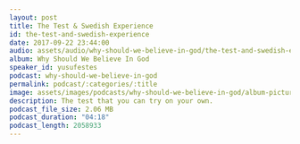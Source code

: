 ```yaml
---
layout: post
title: The Test & Swedish Experience
id: the-test-and-swedish-experience
date: 2017-09-22 23:44:00
audio: assets/audio/why-should-we-believe-in-god/the-test-and-swedish-experience.mp3
album: Why Should We Believe In God
speaker_id: yusufestes
podcast: why-should-we-believe-in-god
permalink: podcast/:categories/:title
image: assets/images/podcasts/why-should-we-believe-in-god/album-picture-small.jpg
description: The test that you can try on your own.
podcast_file_size: 2.06 MB
podcast_duration: "04:18"
podcast_length: 2058933
---
```

